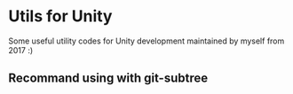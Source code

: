 # Utils for Unity

Some useful utility codes for Unity development maintained by myself from 2017 :)

## Recommand using with git-subtree
